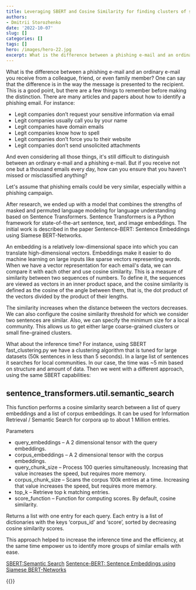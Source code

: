 ```yaml
---
title: Leveraging SBERT and Cosine Similarity for finding clusters of similar emails
authors: 
- Dmitrii Storozhenko
date: '2022-10-07'
slug: []
categories: []
tags: []
hero: /images/hero-22.jpg
excerpt: What is the difference between a phishing e-mail and an ordinary e-mail you receive from a colleague, friend, or even family member? One can say that the difference is in the way the message is presented to the recipient. This is a good point, but there are a few things to remember before making the distinction.
---
```


What is the difference between a phishing e-mail and an ordinary e-mail you receive from a colleague, friend, or even family member? One can say that the difference is in the way the message is presented to the recipient. This is a good point, but there are a few things to remember before making the distinction. There are many articles and papers about how to identify a phishing email. For instance:

- Legit companies don’t request your sensitive information via email
- Legit companies usually call you by your name
- Legit companies have domain emails
- Legit companies know how to spell
- Legit companies don’t force you to their website
- Legit companies don’t send unsolicited attachments

And even considering all those things, it's still difficult to distinguish between an ordinary e-mail and a phishing e-mail. But if you receive not one but a thousand emails every day, how can you ensure that you haven't missed or misclassified anything? 


Let's assume that phishing emails could be very similar, especially within a phishing campaign. 

After research, we ended up with a model that combines the strengths of masked and permuted language modeling for language understanding based on Sentence Transformers. Sentence Transformers is a Python framework for state-of-the-art sentence, text, and image embeddings. The initial work is described in the paper Sentence-BERT: Sentence Embeddings using Siamese BERT-Networks.
 
An embedding is a relatively low-dimensional space into which you can translate high-dimensional vectors. Embeddings make it easier to do machine learning on large inputs like sparse vectors representing words.
When we have a vector representation for each email's data, we can compare it with each other and use cosine similarity. This is a measure of similarity between two sequences of numbers. To define it, the sequences are viewed as vectors in an inner product space, and the cosine similarity is defined as the cosine of the angle between them, that is, the dot product of the vectors divided by the product of their lengths.

The similarity increases when the distance between the vectors decreases. We can also configure the cosine similarity threshold for which we consider two sentences are similar. Also, we can specify the minimum size for a local community. This allows us to get either large coarse-grained clusters or small fine-grained clusters.

What about the inference time? For instance, using SBERT fast_clustering.py we have a clustering algorithm that is tuned for large datasets (50k sentences in less than 5 seconds). In a large list of sentences it searches for local communities. In our case, the time was ~5 min based on structure and amount of data. Then we went with a different approach, using the same SBERT capabilities:


## sentence_transformers.util.semantic_search


This function performs a cosine similarity search between a list of query embeddings and a list of corpus embeddings. It can be used for Information Retrieval / Semantic Search for corpora up to about 1 Million entries.

Parameters
- query_embeddings – A 2 dimensional tensor with the query embeddings.
- corpus_embeddings – A 2 dimensional tensor with the corpus embeddings.
- query_chunk_size – Process 100 queries simultaneously. Increasing that value increases the speed, but requires more memory.
- corpus_chunk_size – Scans the corpus 100k entries at a time. Increasing that value increases the speed, but requires more memory.
- top_k – Retrieve top k matching entries.
- score_function – Function for computing scores. By default, cosine similarity.

Returns a list with one entry for each query. Each entry is a list of dictionaries with the keys ‘corpus_id’ and ‘score’, sorted by decreasing cosine similarity scores.

This approach helped to increase the inference time and the efficiency, at the same time empower us to identify more groups of similar emails with ease.


[SBERT:Semantic Search](https://www.sbert.net/examples/applications/semantic-search/README.html)
[Sentence-BERT: Sentence Embeddings using Siamese BERT-Networks](https://arxiv.org/abs/1908.10084)

{{<subscribe email = "your@email.com">}}
